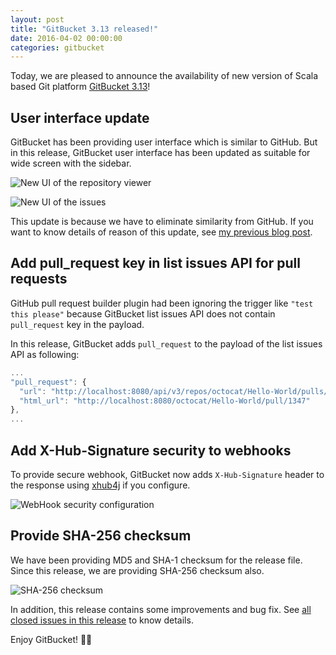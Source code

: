 ```yaml
---
layout: post
title: "GitBucket 3.13 released!"
date: 2016-04-02 00:00:00
categories: gitbucket
---
```


Today, we are pleased to announce the availability of new version of Scala based Git platform [GitBucket 3.13](https://github.com/gitbucket/gitbucket/releases/tag/3.13)!

## User interface update

GitBucket has been providing user interface which is similar to GitHub. But in this release, GitBucket user interface has been updated as suitable for wide screen with the sidebar. 

![New UI of the repository viewer]({{site.baseurl}}/images/gitbucket-3.13/newui-filelist.png)

![New UI of the issues]({{site.baseurl}}/images/gitbucket-3.13/newui-issues.png)

This update is because we have to eliminate similarity from GitHub. If you want to know details of reason of this update, see [my previous blog post](https://gitbucket.github.io/gitbucket-news/gitbucket/2016/03/20/change-user-interface.html).

## Add pull_request key in list issues API for pull requests

GitHub pull request builder plugin had been ignoring the trigger like `"test this please"` because GitBucket list issues API does not contain `pull_request` key in the payload.

In this release, GitBucket adds `pull_request` to the payload of the list issues API as following:

```javascript
...
"pull_request": {
  "url": "http://localhost:8080/api/v3/repos/octocat/Hello-World/pulls/1347",
  "html_url": "http://localhost:8080/octocat/Hello-World/pull/1347"
},
...
```

## Add X-Hub-Signature security to webhooks

To provide secure webhook, GitBucket now adds `X-Hub-Signature` header to the response using [xhub4j](https://github.com/McFoggy/xhub4j) if you configure.

![WebHook security configuration]({{site.baseurl}}/images/gitbucket-3.13/webhook-xhub-signature.png)

## Provide SHA-256 checksum

We have been providing MD5 and SHA-1 checksum for the release file. Since this release, we are providing SHA-256 checksum also.

![SHA-256 checksum]({{site.baseurl}}/images/gitbucket-3.13/sha256-checksum.png)

In addition, this release contains some improvements and bug fix. See [all closed issues in this release](https://github.com/gitbucket/gitbucket/issues?q=is%3Aclosed+milestone%3A3.13) to know details.

Enjoy GitBucket!

